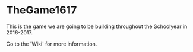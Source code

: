 # TheGame1617
This is the game we are going to be building throughout the Schoolyear in 2016-2017.

Go to the 'Wiki' for more information.
